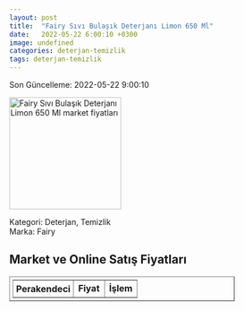 ```yaml
---
layout: post
title:  "Fairy Sıvı Bulaşık Deterjanı Limon 650 Ml"
date:   2022-05-22 6:00:10 +0300
image: undefined
categories: deterjan-temizlik
tags: deterjan-temizlik
---
```


Son Güncelleme: 2022-05-22 9:00:10

<img src="undefined" width="200" alt="Fairy Sıvı Bulaşık Deterjanı Limon 650 Ml market fiyatları" />

Kategori: Deterjan, Temizlik
<br />
Marka: Fairy

<h2>Market ve Online Satış Fiyatları</h2>

<table border="1" style="padding: 5px;width:80%;">
  <tr>
    <td style="padding: 5px;"><strong>Perakendeci</strong></td>
    <td><strong>Fiyat</strong></td>
    <td><strong>İşlem</strong></td>
  </tr>
  
</table>
